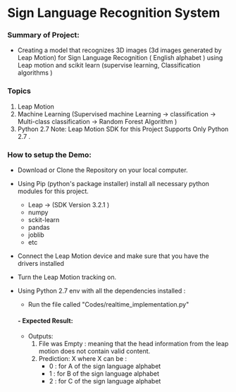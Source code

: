 # Sign Language Recognition System 
### Summary of Project:
  - Creating a model that recognizes 3D images (3d images generated by Leap Motion) for Sign Language Recognition ( English alphabet )  using Leap motion and scikit learn (supervise learning, Classification algorithms  ) 


### Topics 
  1. Leap Motion 
  2. Machine Learning (Supervised machine Learning -> classification -> Multi-class classification -> Random Forest Algorithm ) 
  3. Python 2.7 
 Note: Leap Motion SDK for this Project Supports Only Python 2.7 . 
### How to setup the Demo: 
 - Download or Clone the Repository on your local computer. 
 - Using Pip (python's package installer) install all  necessary python modules for this project.
      - Leap -> (SDK Version 3.2.1 )
      - numpy 
      - sckit-learn
      - pandas
      - joblib
      - etc 
 - Connect the Leap Motion device and make sure that you have the drivers installed
 - Turn the Leap Motion tracking on. 
 - Using Python 2.7 env with all the dependencies installed : 
      - Run the file called "Codes/realtime_implementation.py"
      
  
   #### - Expected Result: 
    - Outputs: 
      1. File was Empty : meaning that the head information from the leap motion does not contain valid content. 
      2. Prediction: X
        where X can be : 
          - 0 :  for A of the sign language alphabet
          - 1 : for B of the sign language alphabet
          - 2 : for C of the sign language alphabet

